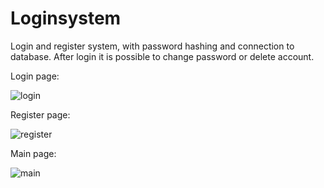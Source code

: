 # Loginsystem
Login and register system, with password hashing and connection to database. 
After login it is possible to change password or delete account. 

Login page: 

![login](https://user-images.githubusercontent.com/103366631/217947758-c28fb051-a3f0-435c-864d-5cbc6d87d705.png)


Register page: 


![register](https://user-images.githubusercontent.com/103366631/217947993-64ddddc9-ce6d-4b18-8e2b-1b009d4115e9.png)


Main page: 


![main](https://user-images.githubusercontent.com/103366631/217948315-92bab469-caf1-4c36-b587-7692ca38ad2f.png)
